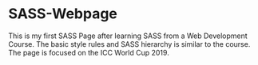 # SASS-Webpage
This is my first SASS Page after learning SASS from a Web Development Course. The basic style rules and SASS hierarchy is similar to the course. The page is focused on the ICC World Cup 2019.
